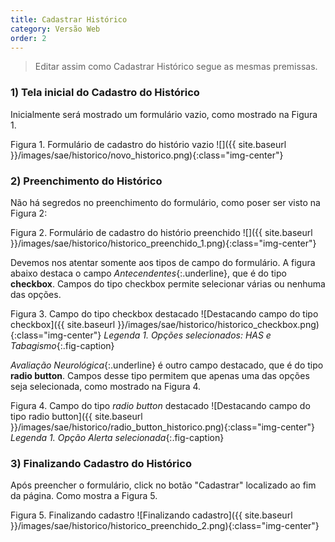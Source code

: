 ```yaml
---
title: Cadastrar Histórico
category: Versão Web
order: 2
---
```


>Editar assim como Cadastrar Histórico segue as mesmas premissas.

### 1) Tela inicial do Cadastro do Histórico
Inicialmente será mostrado um formulário vazio, como mostrado na Figura 1.

Figura 1. Formulário de cadastro do histório vazio
![]({{ site.baseurl }}/images/sae/historico/novo_historico.png){:class="img-center"}

### 2) Preenchimento do Histórico
Não há segredos no preenchimento do formulário, como poser ser visto na Figura 2:

Figura 2. Formulário de cadastro do histório preenchido
![]({{ site.baseurl }}/images/sae/historico/historico_preenchido_1.png){:class="img-center"}

Devemos nos atentar somente aos tipos de campo do formulário. A figura abaixo destaca o campo *Antecendentes*{:.underline}, que é do tipo **checkbox**. Campos do tipo checkbox permite selecionar várias ou nenhuma das opções.

Figura 3. Campo do tipo checkbox destacado
![Destacando campo do tipo checkbox]({{ site.baseurl }}/images/sae/historico/historico_checkbox.png){:class="img-center"}
*Legenda 1. Opções selecionados: HAS e Tabagismo*{:.fig-caption}

*Avaliação Neurológica*{:.underline} é outro campo destacado, que é do tipo **radio button**. Campos desse tipo permitem que apenas uma das opções seja selecionada, como mostrado na Figura 4.

Figura 4. Campo do tipo *radio button* destacado
![Destacando campo do tipo radio button]({{ site.baseurl }}/images/sae/historico/radio_button_historico.png){:class="img-center"}
*Legenda 1. Opção Alerta selecionada*{:.fig-caption}

### 3) Finalizando Cadastro do Histórico
Após preencher o formulário, click no botão "Cadastrar" localizado ao fim da página. Como mostra
a Figura 5.

Figura 5. Finalizando cadastro
![Finalizando cadastro]({{ site.baseurl }}/images/sae/historico/historico_preenchido_2.png){:class="img-center"}
